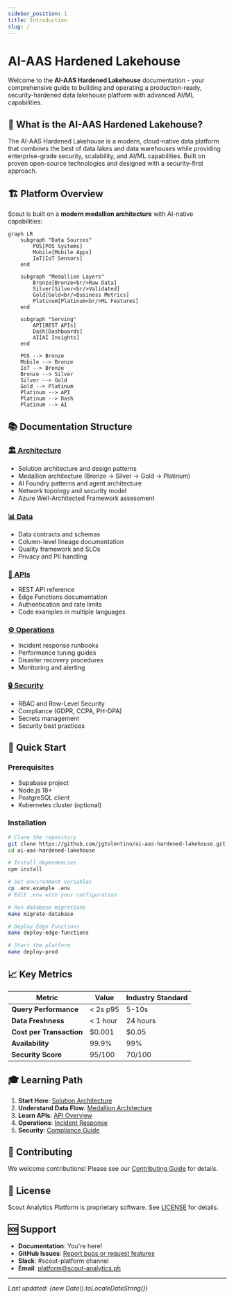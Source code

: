 ```yaml
---
sidebar_position: 1
title: Introduction
slug: /
---
```


# AI-AAS Hardened Lakehouse

Welcome to the **AI-AAS Hardened Lakehouse** documentation - your comprehensive guide to building and operating a production-ready, security-hardened data lakehouse platform with advanced AI/ML capabilities.

## 🚀 What is the AI-AAS Hardened Lakehouse?

The AI-AAS Hardened Lakehouse is a modern, cloud-native data platform that combines the best of data lakes and data warehouses while providing enterprise-grade security, scalability, and AI/ML capabilities. Built on proven open-source technologies and designed with a security-first approach.

## 🏗️ Platform Overview

Scout is built on a **modern medallion architecture** with AI-native capabilities:

```mermaid
graph LR
    subgraph "Data Sources"
        POS[POS Systems]
        Mobile[Mobile Apps]
        IoT[IoT Sensors]
    end
    
    subgraph "Medallion Layers"
        Bronze[Bronze<br/>Raw Data]
        Silver[Silver<br/>Validated]
        Gold[Gold<br/>Business Metrics]
        Platinum[Platinum<br/>ML Features]
    end
    
    subgraph "Serving"
        API[REST APIs]
        Dash[Dashboards]
        AI[AI Insights]
    end
    
    POS --> Bronze
    Mobile --> Bronze
    IoT --> Bronze
    Bronze --> Silver
    Silver --> Gold
    Gold --> Platinum
    Platinum --> API
    Platinum --> Dash
    Platinum --> AI
```

## 📚 Documentation Structure

### [🏛️ Architecture](/docs/architecture/solution-architecture)
- Solution architecture and design patterns
- Medallion architecture (Bronze → Silver → Gold → Platinum)
- AI Foundry patterns and agent architecture
- Network topology and security model
- Azure Well-Architected Framework assessment

### [📊 Data](/docs/data/lineage)
- Data contracts and schemas
- Column-level lineage documentation
- Quality framework and SLOs
- Privacy and PII handling

### [🔌 APIs](/docs/api/overview)
- REST API reference
- Edge Functions documentation
- Authentication and rate limits
- Code examples in multiple languages

### [⚙️ Operations](/docs/operations/runbooks/incident-response)
- Incident response runbooks
- Performance tuning guides
- Disaster recovery procedures
- Monitoring and alerting

### [🔒 Security](/docs/security/compliance)
- RBAC and Row-Level Security
- Compliance (GDPR, CCPA, PH-DPA)
- Secrets management
- Security best practices

## 🚀 Quick Start

### Prerequisites
- Supabase project
- Node.js 18+
- PostgreSQL client
- Kubernetes cluster (optional)

### Installation

```bash
# Clone the repository
git clone https://github.com/jgtolentino/ai-aas-hardened-lakehouse.git
cd ai-aas-hardened-lakehouse

# Install dependencies
npm install

# Set environment variables
cp .env.example .env
# Edit .env with your configuration

# Run database migrations
make migrate-database

# Deploy Edge Functions
make deploy-edge-functions

# Start the platform
make deploy-prod
```

## 📈 Key Metrics

| Metric | Value | Industry Standard |
|--------|-------|-------------------|
| **Query Performance** | < 2s p95 | 5-10s |
| **Data Freshness** | < 1 hour | 24 hours |
| **Cost per Transaction** | $0.001 | $0.05 |
| **Availability** | 99.9% | 99% |
| **Security Score** | 95/100 | 70/100 |

## 🎓 Learning Path

1. **Start Here**: [Solution Architecture](/docs/architecture/solution-architecture)
2. **Understand Data Flow**: [Medallion Architecture](/docs/architecture/medallion-architecture)
3. **Learn APIs**: [API Overview](/docs/api/overview)
4. **Operations**: [Incident Response](/docs/operations/runbooks/incident-response)
5. **Security**: [Compliance Guide](/docs/security/compliance)

## 🤝 Contributing

We welcome contributions! Please see our [Contributing Guide](https://github.com/jgtolentino/ai-aas-hardened-lakehouse/blob/main/CONTRIBUTING.md) for details.

## 📝 License

Scout Analytics Platform is proprietary software. See [LICENSE](https://github.com/jgtolentino/ai-aas-hardened-lakehouse/blob/main/LICENSE) for details.

## 🆘 Support

- **Documentation**: You're here!
- **GitHub Issues**: [Report bugs or request features](https://github.com/jgtolentino/ai-aas-hardened-lakehouse/issues)
- **Slack**: #scout-platform channel
- **Email**: platform@scout-analytics.ph

---

*Last updated: {new Date().toLocaleDateString()}*

